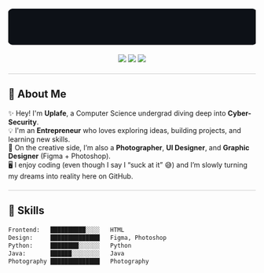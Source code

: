 <!-- Uplafe GitHub Profile README -->
<p align="center">
  <img src="welcome.gif" alt="Welcome GIF" width="800"/>
</p>

<p align="center">
  <img src="https://img.shields.io/badge/Computer%20Science-Cyber%20Security-blue?style=for-the-badge" />
  <img src="https://img.shields.io/badge/Entrepreneur-💸-brightgreen?style=for-the-badge" />
  <img src="https://img.shields.io/badge/Always%20Learning-🚀-orange?style=for-the-badge" />
</p>

<hr style="border: 0; height: 0.1px; background: #ccc; margin: 20px 0;" />

## 🔹 About Me  

✨ Hey! I'm **Uplafe**, a Computer Science undergrad diving deep into **Cyber-Security**.  
💡 I'm an **Entrepreneur** who loves exploring ideas, building projects, and learning new skills.  
🎨 On the creative side, I’m also a **Photographer**, **UI Designer**, and **Graphic Designer** (Figma + Photoshop).  
🖥️ I enjoy coding (even though I say I “suck at it” 😅) and I’m slowly turning my dreams into reality here on GitHub.  

<hr style="border: 0; height: 0.1px; background: #ccc; margin: 20px 0;" />

## 🚀 Skills  

```text
Frontend:   ██████████░░░░   HTML  
Design:     ██████████████   Figma, Photoshop  
Python:     ████████░░░░░░   Python  
Java:       ██████░░░░░░░░   Java  
Photography ██████████████   Photography  
